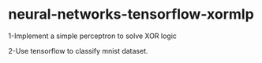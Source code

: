 # neural-networks-tensorflow-xormlp 

   1-Implement a simple perceptron to solve XOR logic 

   2-Use tensorflow to classify mnist dataset.
